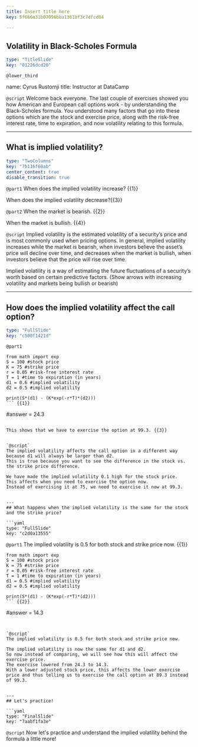 ```yaml
---
title: Insert title here
key: 5f666a31b07096bba1361bf3c7dfcd04

---
```

## Volatility in Black-Scholes Formula

```yaml
type: "TitleSlide"
key: "01226dcd20"
```

`@lower_third`

name: Cyrus Rustomji
title: Instructor at DataCamp


`@script`
Welcome back everyone. The last couple of exercises showed you how American and European call options work - by understanding the Black-Scholes formula. You understood many factors that go into these options which are the stock and exercise price, along with the risk-free interest rate, time to expiration, and now volatility relating to this formula.


---
## What is implied volatility?

```yaml
type: "TwoColumns"
key: "7b116f68ab"
center_content: true
disable_transition: true
```

`@part1`
When does the implied volatility increase? {{1}}


When does the implied volatility decrease?{{3}}


`@part2`
When the market is bearish. {{2}}


When the market is bullish. {{4}}


`@script`
Implied volatility is the estimated volatility of a security’s price and is most commonly used when pricing options.
In general, implied volatility increases while the market is bearish, when investors believe the asset’s price will decline over time, and decreases when the market is bullish, when investors believe that the price will rise over time. 

Implied volatility is a way of estimating the future fluctuations of a security’s worth based on certain predictive factors. (Show arrows with increasing volatility and markets being bullish or bearish)


---
## How does the implied volatility affect the call option?

```yaml
type: "FullSlide"
key: "c500f1421d"
```

`@part1`
```
from math import exp
S = 100 #stock price
K = 75 #strike price
r = 0.05 #risk-free interest rate
T = 1 #time to expiration (in years)
d1 = 0.6 #implied volatility
d2 = 0.5 #implied volatility

print(S*(d1) - (K*exp(-r*T)*(d2)))
``` {{1}}

```
#answer = 24.3
``` {{2}}

This shows that we have to exercise the option at 99.3. {{3}}


`@script`
The implied volatility affects the call option in a different way because d1 will always be larger than d2.
This is true because you want to see the difference in the stock vs. the strike price difference.

We have made the implied volatility 0.1 high for the stock price.
This affects when you need to exercise the option now.
Instead of exercising it at 75, we need to exercise it now at 99.3.


---
## What happens when the implied volatility is the same for the stock and the strike price?

```yaml
type: "FullSlide"
key: "c2d0a13555"
```

`@part1`
The implied volatility is 0.5 for both stock and strike price now. {{1}}

```
from math import exp
S = 100 #stock price
K = 75 #strike price
r = 0.05 #risk-free interest rate
T = 1 #time to expiration (in years)
d1 = 0.5 #implied volatility
d2 = 0.5 #implied volatility

print(S*(d1) - (K*exp(-r*T)*(d2)))
``` {{2}}

```
#answer = 14.3
``` {{3}}


`@script`
The implied volatility is 0.5 for both stock and strike price now.

The implied volatility is now the same for d1 and d2.
So now instead of comparing, we will see how this will affect the exercise price.
The exercise lowered from 24.3 to 14.3.
With a lower adjusted stock price, this affects the lower exercise price and thus telling us to exercise the call option at 89.3 instead of 99.3.


---
## Let's practice!

```yaml
type: "FinalSlide"
key: "7aabf1fa3e"
```

`@script`
Now let's practice and understand the implied volatility behind the formula a little more!

